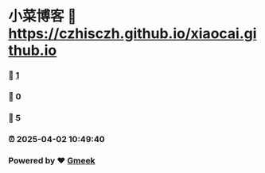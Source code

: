 # 小菜博客 :link: https://czhisczh.github.io/xiaocai.github.io 
### :page_facing_up: [1](https://czhisczh.github.io/xiaocai.github.io/tag.html) 
### :speech_balloon: 0 
### :hibiscus: 5 
### :alarm_clock: 2025-04-02 10:49:40 
### Powered by :heart: [Gmeek](https://github.com/Meekdai/Gmeek)
